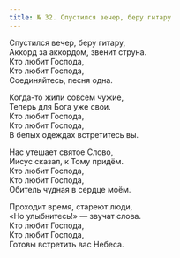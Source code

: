 ```yaml
---
title: № 32. Спустился вечер, беру гитару
---
```


Спустился вечер, беру гитару,  
Аккорд за аккордом, звенит струна.  
Кто любит Господа,  
Кто любит Господа,  
Соединяйтесь, песня одна.

Когда-то жили совсем чужие,  
Теперь для Бога уже свои.  
Кто любит Господа,  
Кто любит Господа,  
В белых одеждах встретитесь вы.

Нас утешает святое Слово,  
Иисус сказал, к Тому придём.  
Кто любит Господа,  
Кто любит Господа,  
Обитель чудная в сердце моём.

Проходит время, стареют люди,  
«Но улыбнитесь!» — звучат слова.  
Кто любит Господа,  
Кто любит Господа,  
Готовы встретить вас Небеса.
